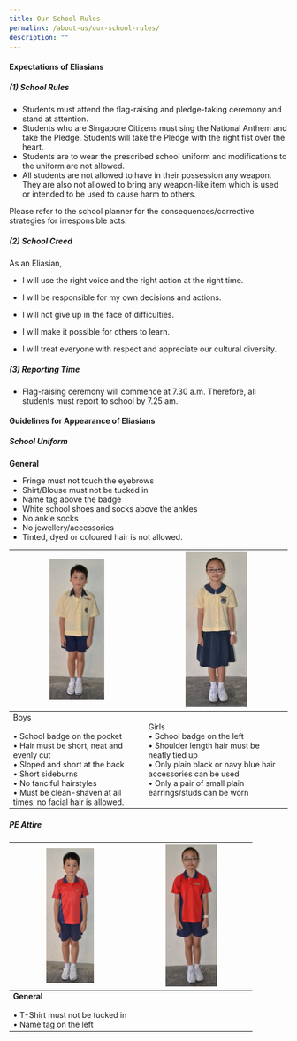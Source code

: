 ```yaml
---
title: Our School Rules
permalink: /about-us/our-school-rules/
description: ""
---
```

<!--### Our School Rules-->

#### Expectations of Eliasians 

##### (1) School Rules

*   Students must attend the flag-raising and pledge-taking ceremony and stand at attention.
*   Students who are Singapore Citizens must sing the National Anthem and take the Pledge. Students will take the Pledge with the right fist over the heart.
*   Students are to wear the prescribed school uniform and modifications to the uniform are not allowed.
*   All students are not allowed to have in their possession any weapon. They are also not allowed to bring any weapon-like item which is used or intended to be used to cause harm to others.

Please refer to the school planner for the consequences/corrective strategies for irresponsible acts.

  

##### (2) School Creed

As an Eliasian,

*   I will use the right voice and the right action at the right time.  
    
*   I will be responsible for my own decisions and actions.
*   I will not give up in the face of difficulties.
*   I will make it possible for others to learn.
*   I will treat everyone with respect and appreciate our cultural diversity.

  

##### (3) Reporting Time

*   Flag-raising ceremony will commence at&nbsp;7.30 a.m.&nbsp;Therefore, all students must report to school by&nbsp;7.25 am.


#### Guidelines for Appearance of Eliasians

##### School Uniform
**General**
*   Fringe must not touch the eyebrows
*   Shirt/Blouse must not be tucked in
*   Name tag above the badge
*   White school shoes and socks above the ankles
*   No ankle socks
*   No jewellery/accessories
*   Tinted, dyed or coloured hair is not allowed.

| <img src="/images/rules1.png" style="width:43%"> | <img src="/images/rules2.png" style="width:45%"> |
|---|---|
| Boys<br><br>• School badge on the pocket<br>• Hair must be short, neat and evenly cut<br>• Sloped and short at the back<br>• Short sideburns<br>• No fanciful hairstyles<br>• Must be clean-shaven at all times; no facial hair is allowed. | Girls<br>• School badge on the left<br>• Shoulder length hair must be neatly tied up<br>• Only plain black or navy blue hair accessories can be used<br>• Only a pair of small plain earrings/studs can be worn |

##### PE Attire

| <img src="/images/rules3.png" style="width:42%"> |<img src="/images/rules4.png" style="width:45%"> |
|---|---|
| **General**<br><br>• T-Shirt must not be tucked in<br>• Name tag on the left |  |